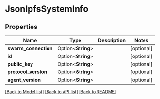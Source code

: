 # JsonIpfsSystemInfo

## Properties

Name | Type | Description | Notes
------------ | ------------- | ------------- | -------------
**swarm_connection** | Option<**String**> |  | [optional]
**id** | Option<**String**> |  | [optional]
**public_key** | Option<**String**> |  | [optional]
**protocol_version** | Option<**String**> |  | [optional]
**agent_version** | Option<**String**> |  | [optional]

[[Back to Model list]](../README.md#documentation-for-models) [[Back to API list]](../README.md#documentation-for-api-endpoints) [[Back to README]](../README.md)


